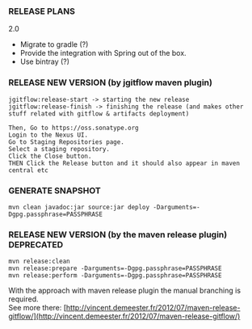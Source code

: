 ### RELEASE PLANS

2.0
 
 * Migrate to gradle (?)
 * Provide the integration with Spring out of the box.
 * Use bintray (?)
 
### RELEASE NEW VERSION (by jgitflow maven plugin)
 
    jgitflow:release-start -> starting the new release
    jgitflow:release-finish -> finishing the release (and makes other stuff related with gitflow & artifacts deployment)
    
    Then, Go to https://oss.sonatype.org
    Login to the Nexus UI.
    Go to Staging Repositories page.
    Select a staging repository.
    Click the Close button.
    THEN Click the Release button and it should also appear in maven central etc
 
### GENERATE SNAPSHOT

    mvn clean javadoc:jar source:jar deploy -Darguments=-Dgpg.passphrase=PASSPHRASE

### RELEASE NEW VERSION (by the maven release plugin) DEPRECATED

    mvn release:clean
    mvn release:prepare -Darguments=-Dgpg.passphrase=PASSPHRASE
    mvn release:perform -Darguments=-Dgpg.passphrase=PASSPHRASE
 
With the approach with maven release plugin the manual branching is required.    
See more there: [http://vincent.demeester.fr/2012/07/maven-release-gitflow/](http://vincent.demeester.fr/2012/07/maven-release-gitflow/)
